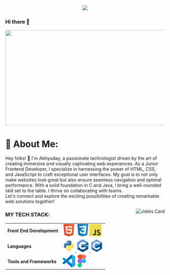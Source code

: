 <div id="header" align="center">
  <img src="https://media.giphy.com/media/M9gbBd9nbDrOTu1Mqx/giphy.gif" width="100"/>
</div>

### Hi there 👋

<div align="center">
  <img src="https://media.giphy.com/media/dWesBcTLavkZuG35MI/giphy.gif" width="600" height="300"/>
</div>

# 💫 About Me:
Hey folks! 👋 I'm Abhyuday, a passionate technologist driven by the art of creating immersive and visually captivating web experiences. As a Junior Frontend Developer, I specialize in harnessing the power of HTML, CSS, and JavaScript to craft exceptional user interfaces. My goal is to not only make websites look great but also ensure seamless navigation and optimal performance. With a solid foundation in C and Java, I bring a well-rounded skill set to the table. I thrive on collaborating with teams.<br>Let's connect and explore the exciting possibilities of creating remarkable web solutions together!

<img align="right" src="https://readme-jokes.vercel.app/api?hideBorder&theme=tokyonight" alt="Jokes Card" />

### MY TECH STACK:
|                 |           |
| --------------- | --------- |
| **Front End Development** | <img src="https://github.com/devicons/devicon/blob/master/icons/html5/html5-original.svg" alt="HTML5" width="40" height="40"/> <img src="https://github.com/devicons/devicon/blob/master/icons/css3/css3-original.svg" alt="CSS3" width="40" height="40"/><img src="https://github.com/devicons/devicon/blob/master/icons/javascript/javascript-original.svg" alt="HTML5" width="40" height="40"/>
| **Languages** | <a href="https://www.w3schools.com/python/" target="_blank" rel="noreferrer"> <img src="https://raw.githubusercontent.com/devicons/devicon/master/icons/python/python-original.svg" alt="python3" width="40" height="40"/> </a><a href="https://www.w3schools.com/cpp/" target="_blank" rel="noreferrer"> <img src="https://raw.githubusercontent.com/devicons/devicon/master/icons/cplusplus/cplusplus-original.svg" alt="cplusplus" width="40" height="40"/> </a><a href="https://www.w3schools.com/c/" target="_blank" rel="noreferrer"> <img src="https://raw.githubusercontent.com/devicons/devicon/master/icons/c/c-original.svg" alt="c" width="40" height="40"/> </a>   <a href="https://www.w3schools.com/css/" target="_blank" rel="noreferrer">   |
|**Tools and Frameworks**| <a href="https://code.visualstudio.com/" target="_blank" rel="noreferrer"><img src="https://github.com/devicons/devicon/blob/master/icons/vscode/vscode-original.svg" alt="vscode" width="40" height="40"/></a><img src="https://raw.githubusercontent.com/devicons/devicon/master/icons/figma/figma-original.svg" alt="figma" width="40" height="40"/> </a>|
